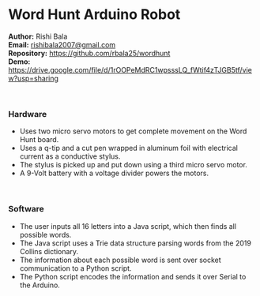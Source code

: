 # Word Hunt Arduino Robot
<b>Author:</b> Rishi Bala  
<b>Email:</b> rishibala2007@gmail.com  
<b>Repository:</b> https://github.com/rbala25/wordhunt
<br>
<b>Demo:</b> https://drive.google.com/file/d/1rOOPeMdRC1wpsssLQ_fWtif4zTJGB5tf/view?usp=sharing

<br>
<h3>Hardware</h3>
<ul>
<li>Uses two micro servo motors to get complete movement on the Word Hunt board.</li>
<li>Uses a q-tip and a cut pen wrapped in aluminum foil with electrical current as a conductive stylus.</li> 
<li>The stylus is picked up and put down using a third micro servo motor.</li>
<li>A 9-Volt battery with a voltage divider powers the motors.</li>
</ul>

<br>
<h3>Software</h3>
<ul>
<li>The user inputs all 16 letters into a Java script, which then finds all possible words.</li>
<li>The Java script uses a Trie data structure parsing words from the 2019 Collins dictionary.</li>
<li>The information about each possible word is sent over socket communication to a Python script.</li>
<li>The Python script encodes the information and sends it over Serial to the Arduino.</li>
</ul>
